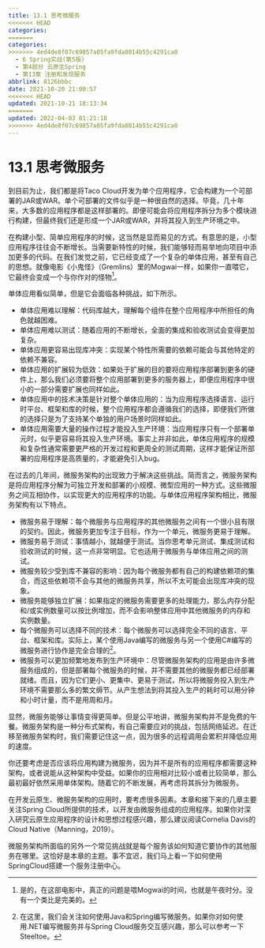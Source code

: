 ```yaml
---
title: 13.1 思考微服务
<<<<<<< HEAD
categories:
=======
categories: 
>>>>>>> 4ed4de8f07c69857a05fa9fda8014b55c4291ca0
  - 6 Spring实战(第5版)
  - 第4部分 云原生Spring
  - 第13章 注册和发现服务
abbrlink: 8126bbbc
date: 2021-10-20 21:00:57
<<<<<<< HEAD
updated: 2021-10-21 18:13:34
=======
updated: 2022-04-03 01:21:18
>>>>>>> 4ed4de8f07c69857a05fa9fda8014b55c4291ca0
---
```

# 13.1 思考微服务
到目前为止，我们都是将Taco Cloud开发为单个应用程序，它会构建为一个可部署的JAR或WAR。单个可部署的文件似乎是一种很自然的选择。毕竟，几十年来，大多数的应用程序都是这样部署的。即便可能会将应用程序拆分为多个模块进行构建，但最终我们还是形成一个JAR或WAR，并将其投入到生产环境之中。

在构建小型、简单应用程序的时候，这当然是显而易见的方式。有意思的是，小型应用程序往往会不断增长。当需要新特性的时候，我们能够轻而易举地向项目中添加更多的代码。在我们发觉之前，它已经变成了一个复杂的单体应用，甚至有自己的思想。就像电影《小鬼怪》（Gremlins）里的Mogwai一样，如果你一直喂它，它最终会变成一个与你作对的怪物[^1]。

单体应用看似简单，但是它会面临各种挑战，如下所示。
- 单体应用难以理解：代码库越大，理解每个组件在整个应用程序中所担任的角色就越困难。
- 单体应用难以测试：随着应用的不断增长，全面的集成和验收测试会变得更加复杂。
- 单体应用更容易出现库冲突：实现某个特性所需要的依赖可能会与其他特定的依赖不兼容。
- 单体应用的扩展较为低效：如果处于扩展的目的要将应用程序部署到更多的硬件上，那么我们必须要将整个应用部署到更多的服务器上，即便应用程序中很小的一部分需要扩展也同样如此。
- 单体应用中的技术决策是针对整个单体应用的：当为应用程序选择语言、运行时平台、框架和库的时候，整个应用程序都会遵循我们的选择，即便我们所做的选择只是为了支持某个单独的用户场景时同样如此。
- 单体应用需要大量的操作过程才能投入生产环境：当应用程序只有一个部署单元时，似乎更容易将其投入生产环境。事实上并非如此，单体应用程序的规模和复杂性通常需要更严格的开发过程和更周全的测试周期，这样才能保证所部署的应用程序是高质量的，才能避免引入bug。

在过去的几年间，微服务架构的出现致力于解决这些挑战。简而言之，微服务架构是将应用程序分解为可独立开发和部署的小规模、微型应用的一种方式。这些微服务之间互相协作，以实现更大的应用程序的功能。与单体应用程序架构相比，微服务架构有以下特点。
- 微服务易于理解：每个微服务与应用程序的其他微服务之间有一个很小且有限的契约。因此，微服务更加专注于目标，作为一个单元，微服务更易于理解。
- 微服务易于测试：事情越小，就越便于测试。当你思考单元测试、集成测试和验收测试的时候，这一点非常明显。它也适用于微服务与单体应用之间的测试。
- 微服务较少受到库不兼容的影响：因为每个微服务都有自己的构建依赖项的集合，而这些依赖项不会与其他的微服务共享，所以不太可能会出现库冲突的现象。
- 微服务能够独立扩展：如果指定的微服务需要更多的处理能力，那么内存分配和/或实例数量可以按比例增加，而不会影响整体应用中其他微服务的内存和实例数量。
- 每个微服务可以选择不同的技术：每个微服务可以选择完全不同的语言、平台、框架和库。实际上，某个使用Java编写的微服务与另一个使用C#编写的微服务进行协作是完全合理的[^2]。
- 微服务可以更加频繁地发布到生产环境中：尽管微服务架构的应用是由许多微服务组成的，但是部署每个微服务的时候，并不需要其他的微服务都已经部署就绪。而且，因为它们更小、更集中、更易于测试，所以将微服务投入到生产环境不需要那么多的繁文缛节。从产生想法到将其投入生产的耗时可以用分钟和小时计量，而不是用周和月。

显然，微服务能够让事情变得更简单。但是公平地讲，微服务架构并不是免费的午餐。微服务架构是一种分布式架构，有自己需要应对的挑战，包括网络延迟。在迁移至微服务架构时，我们需要记住这一点，因为很多的远程调用会累积并降低应用的速度。

你还要考虑是否应该将应用构建为微服务，因为并不是所有的应用程序都需要这种架构，或者说能从这种架构中受益。如果你的应用相对比较小或者比较简单，那么最初最好依然采用单体架构。随着它的不断发展，再考虑将其拆分为微服务。

在开发云原生、微服务架构的应用时，要考虑很多因素。本章和接下来的几章主要关注Spring Cloud所提供的技术，以开发由微服务组成的应用程序。如果你对深入研究云原生应用程序的设计和思想过程感兴趣，那么建议阅读Cornelia Davis的Cloud Native（Manning，2019）。

微服务架构所面临的另外一个常见挑战就是每个服务该如何知道它要协作的其他服务在哪里。这恰好是本章的主题。事不宜迟，我们马上看一下如何使用SpringCloud搭建一个服务注册中心。

[^1]: 是的，在这部电影中，真正的问题是喂Mogwai的时间，也就是午夜时分。没有一个类比是完美的。
[^2]: 在这里，我们会关注如何使用Java和Spring编写微服务。如果你对如何使用.NET编写微服务并与Spring Cloud服务交互感兴趣，那么可以参考一下Steeltoe。
